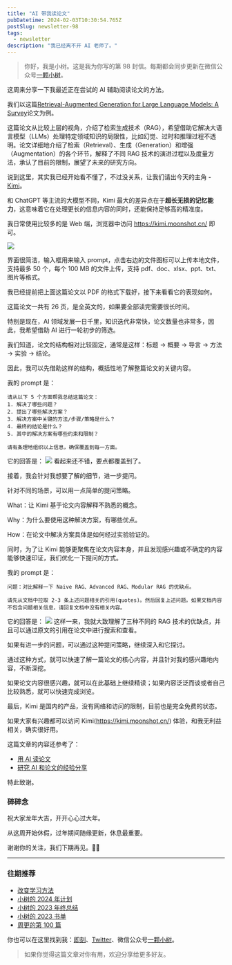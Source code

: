 ```yaml
---
title: "AI 带我读论文"
pubDatetime: 2024-02-03T10:30:54.765Z
postSlug: newsletter-98
tags:
  - newsletter
description: "我已经离不开 AI 老师了。"
---
```


> 你好，我是小树。这是我为你写的第 98 封信。每期都会同步更新在微信公众号[一颗小树](https://weixin.sogou.com/weixin?query=a_warm_tree)。

这周来分享一下我最近正在尝试的 AI 辅助阅读论文的方法。

我们以这篇[Retrieval-Augmented Generation for Large Language Models: A Survey](https://arxiv.org/abs/2312.10997)论文为例。

这篇论文从比较上层的视角，介绍了检索生成技术（RAG），希望借助它解决大语言模型（LLMs）处理特定领域知识的局限性，比如幻觉、过时和推理过程不透明。论文详细地介绍了检索（Retrieval）、生成（Generation）和增强（Augmentation）的各个环节，解释了不同 RAG 技术的演进过程以及度量方法，承认了目前的限制，展望了未来的研究方向。

说到这里，其实我已经开始看不懂了，不过没关系，让我们请出今天的主角 - [Kimi](https://kimi.moonshot.cn/)。

和 ChatGPT 等主流的大模型不同，Kimi 最大的差异点在于**超长无损的记忆能力**，这意味着它在处理更长的信息内容的同时，还能保持足够高的精准度。

我日常使用比较多的是 Web 端，浏览器中访问 https://kimi.moonshot.cn/ 即可。

![](/images/newsletter-98/1.png)

界面很简洁，输入框用来输入 prompt，点击右边的文件图标可以上传本地文件，支持最多 50 个，每个 100 MB 的文件上传，支持 pdf、doc、xlsx、ppt、txt、图片等格式。

我已经提前把上面这篇论文以 PDF 的格式下载好，接下来看看它的表现如何。

这篇论文一共有 26 页，是全英文的，如果要全部读完需要很长时间。

特别是现在，AI 领域发展一日千里，知识迭代非常快，论文数量也非常多，因此，我希望借助 AI 进行一轮初步的筛选。

我们知道，论文的结构相对比较固定，通常是这样：标题 → 概要 → 导言 → 方法 → 实验 → 结论。

因此，我可以先借助这样的结构，概括性地了解整篇论文的关键内容。

我的 prompt 是：

```
请从以下 5 个方面帮我总结这篇论文：
1. 解决了哪些问题？
2. 提出了哪些解决方案？
3. 解决方案中关键的方法/步骤/策略是什么？
4. 最终的结论是什么？
5. 其中的解决方案有哪些约束和限制？

请有条理地组织以上信息，确保覆盖到每一方面。
```

它的回答是：
![](/images/newsletter-98/2.jpg)
看起来还不错，要点都覆盖到了。

接着，我会针对我想要了解的细节，进一步提问。

针对不同的场景，可以用一点简单的提问策略。

What：让 Kimi 基于论文内容解释不熟悉的概念。

Why：为什么要使用这种解决方案，有哪些优点。

How：在论文中解决方案具体是如何经过实验验证的。

同时，为了让 Kimi 能够更聚焦在论文内容本身，并且发现感兴趣或不确定的内容能够快速印证，我们优化一下提问的方式。

我的 prompt 是：

```
问题：对比解释一下 Naive RAG、Advanced RAG、Modular RAG 的优缺点。

请先从文档中拉取 2-3 条上述问题相关的引用(quotes)。然后回复上述问题。如果文档内容不包含问题相关信息，请回复文档中没有相关内容。
```

它的回答是：
![](/images/newsletter-98/3.jpg)
这样一来，我就大致理解了三种不同的 RAG 技术的优缺点，并且可以通过原文的引用在论文中进行搜索和查看。

如果有进一步的问题，可以通过这种提问策略，继续深入和它探讨。

通过这种方式，就可以快速了解一篇论文的核心内容，并且针对我的感兴趣地内容，不断深挖。

如果论文内容很感兴趣，就可以在此基础上继续精读；如果内容泛泛而谈或者自己比较熟悉，就可以快速完成浏览。

最后，Kimi 是国内的产品，没有网络和访问的限制，目前也是完全免费的状态。

如果大家有兴趣都可以访问 Kimi(https://kimi.moonshot.cn/) 体验，和我无利益相关，确实很好用。

这篇文章的内容还参考了：

- [用 AI 读论文](https://m.okjike.com/originalPosts/65865f9b60830f16ae4169fe?s=eyJ1IjoiNWVlMDUzYjQxMDAwMGUwMDE3NmU3MDYxIiwiZCI6MX0%3D)
- [研究 AI 和论文的经验分享](https://m.okjike.com/originalPosts/656970b9c9ed8caff01c6b0a?s=eyJ1IjoiNTdjYjdmMGZkM2Q1ZjExMzAwNWUzMDI0IiwiZCI6MX0%3D&utm_source=wechat_session)

特此致谢。

### 碎碎念

祝大家龙年大吉，开开心心过大年。

从这周开始休假，过年期间随缘更新，休息最重要。

谢谢你的关注，我们下期再见。👋🏻

---

### 往期推荐

- [改变学习方法](https://mp.weixin.qq.com/s/p6nDVqzAItfYRoSOMnax1Q)
- [小树的 2024 年计划](https://mp.weixin.qq.com/s/aONqRY6bqK5unrewoGZv7w)
- [小树的 2023 年终总结](https://mp.weixin.qq.com/s/rAcfoMnmNL5sYjQqsCm39w)
- [小树的 2023 书单](https://mp.weixin.qq.com/s/6cK60OCYpcqncs3DF9GjeA)
- [周更的第 100 篇](https://mp.weixin.qq.com/s/58mHog5-aX_ALNqVDfEbUg)

你也可以在这里找到我：[即刻](https://okjk.co/3Vsn5T)、[Twitter](https://twitter.com/yeshu_in_future)、微信公众号[一颗小树](https://weixin.sogou.com/weixin?query=a_warm_tree)。

> 如果你觉得这篇文章对你有用，欢迎分享给更多好友。
